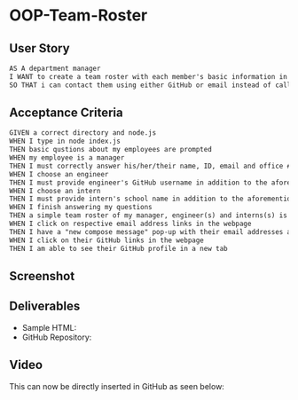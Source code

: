# OOP-Team-Roster

## User Story
```md
AS A department manager
I WANT to create a team roster with each member's basic information in a simple html format
SO THAT i can contact them using either GitHub or email instead of calling their cell phones
```

## Acceptance Criteria
```md
GIVEN a correct directory and node.js
WHEN I type in node index.js
THEN basic qustions about my employees are prompted
WHEN my employee is a manager
THEN I must correctly answer his/her/their name, ID, email and office # to move onto the next option to support him/her/them with either an engineer or an intern
WHEN I choose an engineer
THEN I must provide engineer's GitHub username in addition to the aforementioned basic info
WHEN I choose an intern
THEN I must provide intern's school name in addition to the aforementioned basic info
WHEN I finish answering my questions
THEN a simple team roster of my manager, engineer(s) and interns(s) is created in simple html format
WHEN I click on respective email address links in the webpage
THEN I have a "new compose message" pop-up with their email addresses as recipients
WHEN I click on their GitHub links in the webpage
THEN I am able to see their GitHub profile in a new tab
```

## Screenshot


## Deliverables
* Sample HTML:
* GitHub Repository:

## Video
This can now be directly inserted in GitHub as seen below: